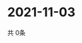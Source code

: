 # 2021-11-03
  共 0条

  <!-- BEGIN -->
  <!-- 最后更新时间Wed Nov 03 2021 00:17:13 GMT+0000 (Coordinated Universal Time) -->
  
  <!-- END -->
  
  